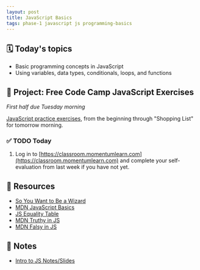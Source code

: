 ```yaml
---
layout: post
title: JavaScript Basics
tags: phase-1 javascript js programming-basics
---
```


## 🗓️ Today's topics

- Basic programming concepts in JavaScript
- Using variables, data types, conditionals, loops, and functions

## 🎯 Project: Free Code Camp JavaScript Exercises
_First half due Tuesday morning_

[JavaScript practice exercises](https://www.freecodecamp.org/learn/javascript-algorithms-and-data-structures/#basic-javascript), from the beginning through "Shopping List" for tomorrow morning. 


### ✅ TODO Today

1. Log in to [https://classroom.momentumlearn.com](https://classroom.momentumlearn.com) and complete your self-evaluation from last week if you have not yet.

## 🔖 Resources

- [So You Want to Be a Wizard](https://jvns.ca/wizard-zine.pdf)
- [MDN JavaScript Basics](https://developer.mozilla.org/en-US/docs/Learn/Getting_started_with_the_web/JavaScript_basics)
- [JS Equality Table](https://dorey.github.io/JavaScript-Equality-Table/)
- [MDN Truthy in JS](https://developer.mozilla.org/en-US/docs/Glossary/Truthy)
- [MDN Falsy in JS](https://developer.mozilla.org/en-US/docs/Glossary/Falsy)

## 🦉 Notes

- [Intro to JS Notes/Slides](https://github.com/Momentum-Team-14/notes/blob/main/intro-js.md)
